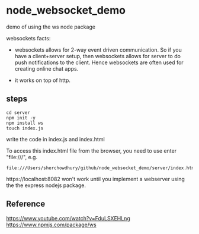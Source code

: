 # node_websocket_demo
demo of using the ws node package

websockets facts:

- websockets allows for 2-way event driven communication. So if you have a client+server setup, then websockets allows for server to do push notifications to the client. Hence websockets are often used for creating online chat apps. 

- it works on top of http. 




## steps

```
cd server
npm init -y
npm install ws
touch index.js

```

write the code in index.js and index.html


To access this index.html file from the browser, you need to use enter "file:///", e.g.

```
file:///Users/sherchowdhury/github/node_websocket_demo/server/index.html
```

https://localhost:8082 won't work until you implement a webserver using the the express nodejs package. 



## Reference

https://www.youtube.com/watch?v=FduLSXEHLng
https://www.npmjs.com/package/ws